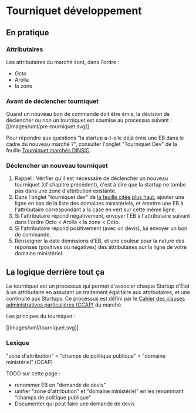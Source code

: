 # Tourniquet développement

## En pratique

### Attributaires

Les attributaires du marché sont, dans l'ordre :

* Octo
* Arolla
* la zone

### Avant de déclencher tourniquet

Quand un nouveau bon de commande doit être émis, la décision de déclencher ou non un tourniquet est soumise au processus suivant : \[\[images/uml/pre-tourniquet.svg\]\]

Pour répondre aux questions "la startup a-t-elle déjà émis une EB dans le cadre du nouveau marché ?", consulter l'onglet "Tourniquet Dev" de la feuille [Tourniquet marchés DINSIC](https://docs.google.com/spreadsheets/d/1SpJ1GOV1wWHd5MgJnpvVZV3NhP2ipSnbHSz0Ddox6Ro/edit?usp=sharing).

### Déclencher un nouveau tourniquet

1. Rappel : Vérifier qu'il est nécessaire de déclencher un nouveau tourniquet \(cf chapitre précédent\), c'est à dire que la startup ne tombe pas dans une zone d'attribution existante.
2. Dans l'onglet "tourniquet dev" de [la feuille citée plus haut](https://docs.google.com/spreadsheets/d/1SpJ1GOV1wWHd5MgJnpvVZV3NhP2ipSnbHSz0Ddox6Ro/edit?usp=sharing), ajouter une ligne en bas de la liste des domaines ministériels, et émettre une EB à l'attributaire correspondant a la case en vert sur cette même ligne.
3. Si l'attributaire répond négativement, envoyer l'EB à l'attributaire suivant dans l'ordre Octo &lt; Arolla &lt; la zone &lt; Octo.
4. Si l'attributaire répond positivement \(avec un devis\), lui envoyer un bon de commande.
5. Renseigner la date démissions d'EB, et une couleur pour la nature des réponses \(positives ou négatives\) des attributaires sur la ligne de votre domaine ministériel.

## La logique derrière tout ça

Le tourniquet est un processus qui permet d'associer chaque Startup d’État à un attributaire en assurant un traitement égalitaire aux attributaires, et une continuité aux Startups. Ce processus est défini par le [Cahier des clauses administratives particulières \(CCAP\)](https://static.data.gouv.fr/resources/dossier-de-consultation-des-entreprises-pour-laccompagnement-de-la-dinsic-dans-le-developpement-et-le-design-de-services-publics-numeriques-en-mode-agile/20180807-101214/CCAP.pdf) du marché.

Les principes du tourniquet :

\[\[images/uml/tourniquet.svg\]\]

### Lexique

"zone d'attribution" = "champs de politique publique" = "domaine ministériel" \(CCAP\)

TODO sur cette page :

* renommer EB en "demande de devis"
* unifier "zone d'attribution" et "domaine ministériel" en les renommant "champs de politique publique"
* Documenter qui peut faire une demande de devis

